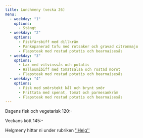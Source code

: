 ```yaml
---
title: Lunchmeny (vecka 26)
menu:
  - weekday: "1"
    options:
      - Stängt
  - weekday: "2"
    options:
      - Fiskfärsbiff med dillkräm
      - Pankopanerad tofu med rotsaker och gravad citronmajo
      - Flapsteak med rostad potatis och bearnaisesås
  - weekday: "3"
    options:
      - Lax med vitvinssås och potatis
      - Halloumibiff med tomatsalsa och rostad morot
      - Flapsteak med rostad potatis och bearnaisesås
  - weekday: "4"
    options:
      - Fisk med smörstekt kål och brynt smör
      - Frittata med spenat, tomat och parmesankräm
      - Flapsteak med rostad potatis och bearnaisesås
---
```

Dagens fisk och vegetarisk 120:-

Veckans kött 145:-



Helgmeny hittar ni under rubriken [''Helg''](https://www.restaurangstoraholm.se/helg?i=2)